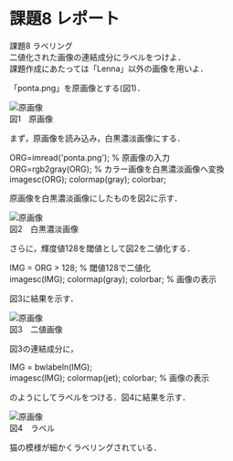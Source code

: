# 課題8 レポート

課題8 ラベリング  
二値化された画像の連結成分にラベルをつけよ．  
課題作成にあたっては「Lenna」以外の画像を用いよ．  

「ponta.png」を原画像とする(図1)．

![原画像](https://github.com/be-bird/image_processing/blob/master/images/ponta.png?raw=true)  
図1　原画像

まず，原画像を読み込み，白黒濃淡画像にする．

ORG=imread('ponta.png'); % 原画像の入力  
ORG=rgb2gray(ORG); % カラー画像を白黒濃淡画像へ変換  
imagesc(ORG); colormap(gray); colorbar;

原画像を白黒濃淡画像にしたものを図2に示す．

![原画像](https://github.com/be-bird/image_processing/blob/master/images/kadai8_1.png?raw=true)  
図2　白黒濃淡画像

さらに，輝度値128を閾値として図2を二値化する．

IMG = ORG > 128; % 閾値128で二値化  
imagesc(IMG); colormap(gray); colorbar; % 画像の表示

図3に結果を示す．

![原画像](https://github.com/be-bird/image_processing/blob/master/images/kadai8_2.png?raw=true)  
図3　二値画像

図3の連結成分に，

IMG = bwlabeln(IMG);  
imagesc(IMG); colormap(jet); colorbar; % 画像の表示

のようにしてラベルをつける．図4に結果を示す．

![原画像](https://github.com/be-bird/image_processing/blob/master/images/kadai8_3.png?raw=true)  
図4　ラベル

猫の模様が細かくラベリングされている．
